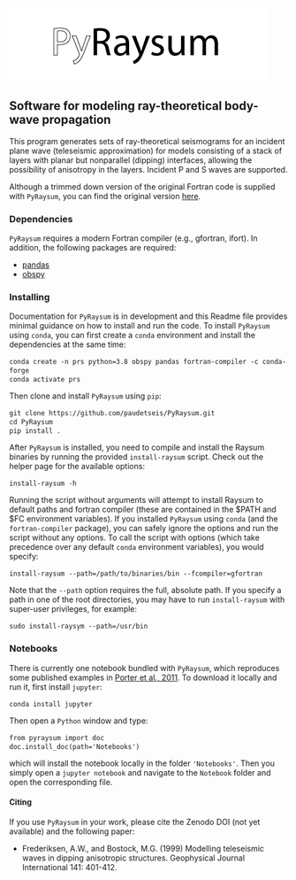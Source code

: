 ![](./pyraysum/examples/picture/PyRaysum_logo.png)
## Software for modeling ray-theoretical body-wave propagation

This program generates sets of ray-theoretical seismograms for an
incident plane wave (teleseismic approximation) for models consisting
of a stack of layers with planar but nonparallel (dipping) interfaces,
allowing the possibility of anisotropy in the layers. Incident P and S
waves are supported.

Although a trimmed down version of the original Fortran code is supplied with `PyRaysum`, you can find the original version [here](https://home.cc.umanitoba.ca/~frederik/Software/).

### Dependencies

`PyRaysum` requires a modern Fortran compiler (e.g., gfortran, ifort). In addition, the following packages are required:

- [pandas](https://pandas.pydata.org)
- [obspy](https://docs.obspy.org)

### Installing

Documentation for `PyRaysum` is in development and this Readme file provides minimal guidance on how to install and run the code. To install `PyRaysum` using `conda`, you can first create a `conda` environment and install the dependencies at the same time:

```
conda create -n prs python=3.8 obspy pandas fortran-compiler -c conda-forge
conda activate prs
```

Then clone and install `PyRaysum` using `pip`:

```
git clone https://github.com/paudetseis/PyRaysum.git
cd PyRaysum
pip install .
```

After `PyRaysum` is installed, you need to compile and install the Raysum binaries by running the provided `install-raysum` script. Check out the helper page for the available options:

```
install-raysum -h
```

Running the script without arguments will attempt to install Raysum to default paths and fortran compiler (these are contained in the $PATH and $FC environment variables). If you installed `PyRaysum` using `conda` (and the `fortran-compiler` package), you can safely ignore the options and run the script without any options. To call the script with options (which take precedence over any default `conda` environment variables), you would specify:

```
install-raysum --path=/path/to/binaries/bin --fcompiler=gfortran
```

Note that the `--path` option requires the full, absolute path. If you specify a path in one of the root directories, you may have to run `install-raysum` with super-user privileges, for example:

```
sudo install-raysym --path=/usr/bin
```

### Notebooks

There is currently one notebook bundled with `PyRaysum`, which reproduces some published examples in [Porter et al., 2011](https://doi.org/10.1130/L126.1). To download it locally and run it, first install `jupyter`:

```
conda install jupyter
```

Then open a `Python` window and type:

```
from pyraysum import doc
doc.install_doc(path='Notebooks')
```

which will install the notebook locally in the folder `'Notebooks'`. Then you simply open a `jupyter notebook` and navigate to the `Notebook` folder and open the corresponding file. 

#### Citing

If you use `PyRaysum` in your work, please cite the Zenodo DOI (not yet available) and the following paper:

- Frederiksen, A.W., and Bostock, M.G. (1999) Modelling teleseismic waves in dipping anisotropic structures. Geophysical Journal International 141: 401-412.
  


